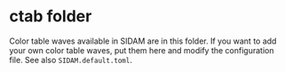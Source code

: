 # ctab folder

Color table waves available in SIDAM are in this folder. If you want to add
your own color table waves, put them here and modify the configuration file.
See also `SIDAM.default.toml`.
